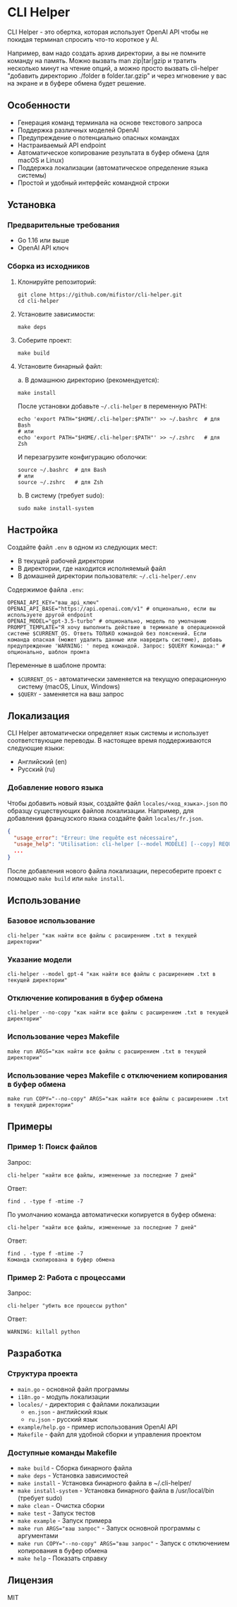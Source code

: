 # CLI Helper

CLI Helper - это обертка, которая использует OpenAI API чтобы не покидая терминал спросить что-то короткое у AI.

Например, вам надо создать архив директории, а вы не помните команду на память. Можно вызвать man zip|tar|gzip и тратить несколько минут на чтение опций, а можно просто вызвать cli-helper "добавить директорию ./folder в folder.tar.gzip" и через мгновение у вас на экране и в буфере обмена будет решение. 

## Особенности

- Генерация команд терминала на основе текстового запроса
- Поддержка различных моделей OpenAI
- Предупреждение о потенциально опасных командах
- Настраиваемый API endpoint
- Автоматическое копирование результата в буфер обмена (для macOS и Linux)
- Поддержка локализации (автоматическое определение языка системы)
- Простой и удобный интерфейс командной строки

## Установка

### Предварительные требования

- Go 1.16 или выше
- OpenAI API ключ

### Сборка из исходников

1. Клонируйте репозиторий:
   ```
   git clone https://github.com/mifistor/cli-helper.git
   cd cli-helper
   ```

2. Установите зависимости:
   ```
   make deps
   ```

3. Соберите проект:
   ```
   make build
   ```

4. Установите бинарный файл:

   a. В домашнюю директорию (рекомендуется):
   ```
   make install
   ```
   После установки добавьте `~/.cli-helper` в переменную PATH:
   ```
   echo 'export PATH="$HOME/.cli-helper:$PATH"' >> ~/.bashrc  # для Bash
   # или
   echo 'export PATH="$HOME/.cli-helper:$PATH"' >> ~/.zshrc   # для Zsh
   ```
   И перезагрузите конфигурацию оболочки:
   ```
   source ~/.bashrc  # для Bash
   # или
   source ~/.zshrc   # для Zsh
   ```

   b. В систему (требует sudo):
   ```
   sudo make install-system
   ```

## Настройка

Создайте файл `.env` в одном из следующих мест:

- В текущей рабочей директории
- В директории, где находится исполняемый файл
- В домашней директории пользователя: `~/.cli-helper/.env`

Содержимое файла `.env`:

```
OPENAI_API_KEY="ваш_api_ключ"
OPENAI_API_BASE="https://api.openai.com/v1" # опционально, если вы используете другой endpoint
OPENAI_MODEL="gpt-3.5-turbo" # опционально, модель по умолчанию
PROMPT_TEMPLATE="Я хочу выполнить действие в терминале в операционной системе $CURRENT_OS. Ответь ТОЛЬКО командой без пояснений. Если команда опасная (может удалить данные или навредить системе), добавь предупреждение 'WARNING: ' перед командой. Запрос: $QUERY Команда:" # опционально, шаблон промта
```

Переменные в шаблоне промта:
- `$CURRENT_OS` - автоматически заменяется на текущую операционную систему (macOS, Linux, Windows)
- `$QUERY` - заменяется на ваш запрос

## Локализация

CLI Helper автоматически определяет язык системы и использует соответствующие переводы. В настоящее время поддерживаются следующие языки:

- Английский (en)
- Русский (ru)

### Добавление нового языка

Чтобы добавить новый язык, создайте файл `locales/<код_языка>.json` по образцу существующих файлов локализации. Например, для добавления французского языка создайте файл `locales/fr.json`.

```json
{
  "usage_error": "Erreur: Une requête est nécessaire",
  "usage_help": "Utilisation: cli-helper [--model MODÈLE] [--copy] REQUÊTE",
  ...
}
```

После добавления нового файла локализации, пересоберите проект с помощью `make build` или `make install`.

## Использование

### Базовое использование

```
cli-helper "как найти все файлы с расширением .txt в текущей директории"
```

### Указание модели

```
cli-helper --model gpt-4 "как найти все файлы с расширением .txt в текущей директории"
```

### Отключение копирования в буфер обмена

```
cli-helper --no-copy "как найти все файлы с расширением .txt в текущей директории"
```

### Использование через Makefile

```
make run ARGS="как найти все файлы с расширением .txt в текущей директории"
```

### Использование через Makefile с отключением копирования в буфер обмена

```
make run COPY="--no-copy" ARGS="как найти все файлы с расширением .txt в текущей директории"
```

## Примеры

### Пример 1: Поиск файлов

Запрос:
```
cli-helper "найти все файлы, измененные за последние 7 дней"
```

Ответ:
```
find . -type f -mtime -7
```

По умолчанию команда автоматически копируется в буфер обмена:
```
cli-helper "найти все файлы, измененные за последние 7 дней"
```

Ответ:
```
find . -type f -mtime -7
Команда скопирована в буфер обмена
```

### Пример 2: Работа с процессами

Запрос:
```
cli-helper "убить все процессы python"
```

Ответ:
```
WARNING: killall python
```

## Разработка

### Структура проекта

- `main.go` - основной файл программы
- `i18n.go` - модуль локализации
- `locales/` - директория с файлами локализации
  - `en.json` - английский язык
  - `ru.json` - русский язык
- `example/help.go` - пример использования OpenAI API
- `Makefile` - файл для удобной сборки и управления проектом

### Доступные команды Makefile

- `make build` - Сборка бинарного файла
- `make deps` - Установка зависимостей
- `make install` - Установка бинарного файла в ~/.cli-helper/
- `make install-system` - Установка бинарного файла в /usr/local/bin (требует sudo)
- `make clean` - Очистка сборки
- `make test` - Запуск тестов
- `make example` - Запуск примера
- `make run ARGS="ваш запрос"` - Запуск основной программы с аргументами
- `make run COPY="--no-copy" ARGS="ваш запрос"` - Запуск с отключением копирования в буфер обмена
- `make help` - Показать справку

## Лицензия

MIT
